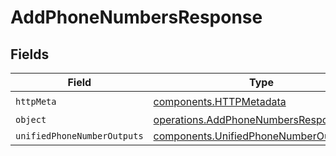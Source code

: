 # AddPhoneNumbersResponse


## Fields

| Field                                                                                            | Type                                                                                             | Required                                                                                         | Description                                                                                      |
| ------------------------------------------------------------------------------------------------ | ------------------------------------------------------------------------------------------------ | ------------------------------------------------------------------------------------------------ | ------------------------------------------------------------------------------------------------ |
| `httpMeta`                                                                                       | [components.HTTPMetadata](../../models/components/httpmetadata.md)                               | :heavy_check_mark:                                                                               | N/A                                                                                              |
| `object`                                                                                         | [operations.AddPhoneNumbersResponseBody](../../models/operations/addphonenumbersresponsebody.md) | :heavy_minus_sign:                                                                               | N/A                                                                                              |
| `unifiedPhoneNumberOutputs`                                                                      | [components.UnifiedPhoneNumberOutput](../../models/components/unifiedphonenumberoutput.md)[]     | :heavy_minus_sign:                                                                               | N/A                                                                                              |
